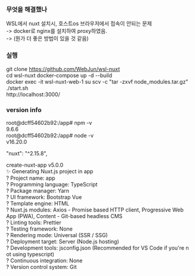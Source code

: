 ### 무엇을 해결했나
WSL에서 nuxt 설치시, 호스트os 브라우저에서 접속이 안되는 문제  
 -> docker로 nginx를 설치하여 proxy하였음.  
 -> (뭔가 더 좋은 방법이 있을 것 같음)  

### 실행
git clone https://github.com/WebJun/wsl-nuxt  
cd wsl-nuxt
docker-compose up -d --build  
docker exec -it wsl-nuxt-web-1 su scv -c "tar -zxvf node_modules.tar.gz"  
./start.sh  
http://localhost:3000/  

### version info
root@dcff54602b92:/app# npm -v  
9.6.6  
root@dcff54602b92:/app# node -v  
v16.20.0  
  
"nuxt": "^2.15.8",  
  
create-nuxt-app v5.0.0  
✨  Generating Nuxt.js project in app  
? Project name: app  
? Programming language: TypeScript  
? Package manager: Yarn  
? UI framework: Bootstrap Vue  
? Template engine: HTML  
? Nuxt.js modules: Axios - Promise based HTTP client, Progressive Web App (PWA), Content - Git-based headless CMS  
? Linting tools: Prettier  
? Testing framework: None  
? Rendering mode: Universal (SSR / SSG)  
? Deployment target: Server (Node.js hosting)  
? Development tools: jsconfig.json (Recommended for VS Code if you're n  
ot using typescript)  
? Continuous integration: None  
? Version control system: Git  
